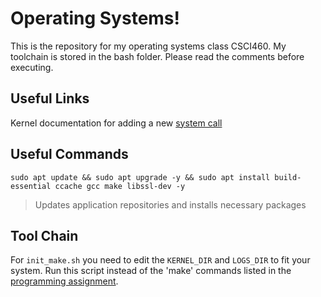 # Operating Systems! 

This is the repository for my operating systems class CSCI460. My toolchain is
stored in the bash folder. Please read the comments before executing.

## Useful Links
Kernel documentation for adding a new [system call](https://www.kernel.org/doc/html/latest/process/adding-syscalls.html)

## Useful Commands
`sudo apt update && sudo apt upgrade -y && sudo apt install build-essential ccache gcc make libssl-dev -y`
> Updates application repositories and installs necessary packages

## Tool Chain
For `init_make.sh` you need to edit the `KERNEL_DIR` and `LOGS_DIR` to fit your
system. Run this script instead of the 'make' commands listed in the
[programming assignment](https://canvas.umt.edu/courses/18301/assignments/228633).
